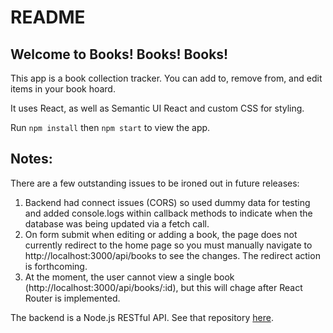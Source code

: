 # README

Welcome to Books! Books! Books!
-------

This app is a book collection tracker. You can add to, remove from, and edit items in your book hoard. 

It uses React, as well as Semantic UI React and custom CSS for styling.

Run `npm install` then `npm start` to view the app.

Notes:
------
There are a few outstanding issues to be ironed out in future releases:
 1) Backend had connect issues (CORS) so used dummy data for testing and added console.logs within callback methods to indicate when the database was being updated via a fetch call.
 2) On form submit when editing or adding a book, the page does not currently redirect to the home page so you must manually navigate to http://localhost:3000/api/books to see the changes. The redirect action is forthcoming.
 3) At the moment, the user cannot view a single book (http://localhost:3000/api/books/:id), but this will chage after React Router is implemented.

The backend is a Node.js RESTful API. See that repository [here](https://github.com/koberlander/book-app).

